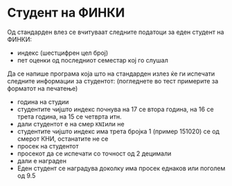# Студент на ФИНКИ

Од стандарден влез се вчитуваат следните податоци за еден студент на ФИНКИ:

- индекс (шестцифрен цел број)
- пет оценки од последниот семестар кој го слушал

Да се напише програма која што на стандарден излез ќе ги испечати следните информации за студентот: (погледнете во тест примерите за форматот на печатење)

- година на студии
 - студентите чијшто индекс почнува на 17 се втора година, на 16 се трета година, на 15 се четврта итн.
- дали студентот е на смер `KNI`или не
 - студентите чијшто индекс има трета бројка 1 (пример 151020) се од смерот КНИ, останатите не се
- просек на студентот
 - просекот да се испечати со точност од 2 децимали
- дали е награден 
 - Еден студент се наградува доколку има просек еднаков или поголем од 9.5